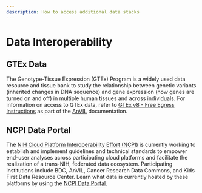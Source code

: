```yaml
---
description: How to access additional data stacks
---
```


# Data Interoperability

## GTEx Data

The Genotype-Tissue Expression (GTEx) Program is a widely used data resource and tissue bank to study the relationship between genetic variants (inherited changes in DNA sequence) and gene expression (how genes are turned on and off) in multiple human tissues and across individuals. For information on access to GTEx data, refer to [GTEx v8 - Free Egress Instructions](https://anvilproject.org/learn/reference/gtex-v8-free-egress-instructions) as part of the [AnVIL](https://anvilproject.org/) documentation.

## NCPI Data Portal

The [NIH Cloud Platform Interoperability Effort (NCPI)](https://anvilproject.org/ncpi) is currently working to establish and implement guidelines and technical standards to empower end-user analyses across participating cloud platforms and facilitate the realization of a trans-NIH, federated data ecosystem. Participating institutions include BDC, AnVIL, Cancer Research Data Commons, and Kids First Data Resource Center. Learn what data is currently hosted by these platforms by using the [NCPI Data Portal](https://anvilproject.org/ncpi/data).


